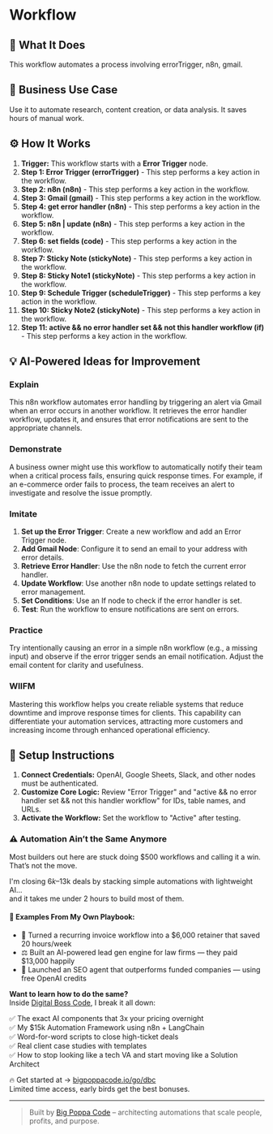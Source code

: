 # Workflow

## 🚀 What It Does
This workflow automates a process involving errorTrigger, n8n, gmail.

## 💼 Business Use Case
Use it to automate research, content creation, or data analysis. It saves hours of manual work.

## ⚙️ How It Works
1.  **Trigger:** This workflow starts with a **Error Trigger** node.
2. **Step 1: Error Trigger (errorTrigger)** - This step performs a key action in the workflow.
3. **Step 2: n8n (n8n)** - This step performs a key action in the workflow.
4. **Step 3: Gmail (gmail)** - This step performs a key action in the workflow.
5. **Step 4: get error handler (n8n)** - This step performs a key action in the workflow.
6. **Step 5: n8n | update (n8n)** - This step performs a key action in the workflow.
7. **Step 6: set fields (code)** - This step performs a key action in the workflow.
8. **Step 7: Sticky Note (stickyNote)** - This step performs a key action in the workflow.
9. **Step 8: Sticky Note1 (stickyNote)** - This step performs a key action in the workflow.
10. **Step 9: Schedule Trigger (scheduleTrigger)** - This step performs a key action in the workflow.
11. **Step 10: Sticky Note2 (stickyNote)** - This step performs a key action in the workflow.
12. **Step 11: active && no error handler set && not this  handler workflow (if)** - This step performs a key action in the workflow.

## 💡 AI-Powered Ideas for Improvement
### Explain
This n8n workflow automates error handling by triggering an alert via Gmail when an error occurs in another workflow. It retrieves the error handler workflow, updates it, and ensures that error notifications are sent to the appropriate channels.

### Demonstrate
A business owner might use this workflow to automatically notify their team when a critical process fails, ensuring quick response times. For example, if an e-commerce order fails to process, the team receives an alert to investigate and resolve the issue promptly.

### Imitate
1. **Set up the Error Trigger**: Create a new workflow and add an Error Trigger node.
2. **Add Gmail Node**: Configure it to send an email to your address with error details.
3. **Retrieve Error Handler**: Use the n8n node to fetch the current error handler.
4. **Update Workflow**: Use another n8n node to update settings related to error management.
5. **Set Conditions**: Use an If node to check if the error handler is set.
6. **Test**: Run the workflow to ensure notifications are sent on errors.

### Practice
Try intentionally causing an error in a simple n8n workflow (e.g., a missing input) and observe if the error trigger sends an email notification. Adjust the email content for clarity and usefulness.

### WIIFM
Mastering this workflow helps you create reliable systems that reduce downtime and improve response times for clients. This capability can differentiate your automation services, attracting more customers and increasing income through enhanced operational efficiency.

## 🔧 Setup Instructions
1. **Connect Credentials:** OpenAI, Google Sheets, Slack, and other nodes must be authenticated.
2. **Customize Core Logic:** Review "Error Trigger" and "active && no error handler set && not this  handler workflow" for IDs, table names, and URLs.
3. **Activate the Workflow:** Set the workflow to "Active" after testing.

### ⚠️ Automation Ain’t the Same Anymore

Most builders out here are stuck doing $500 workflows and calling it a win.  
That’s not the move.  

I'm closing $6k–$13k deals by stacking simple automations with lightweight AI...  
and it takes me under 2 hours to build most of them.

#### 🧠 Examples From My Own Playbook:
- 🔁 Turned a recurring invoice workflow into a $6,000 retainer that saved 20 hours/week  
- ⚖️ Built an AI-powered lead gen engine for law firms — they paid $13,000 happily  
- 🚀 Launched an SEO agent that outperforms funded companies — using free OpenAI credits  

**Want to learn how to do the same?**  
Inside [Digital Boss Code](https://bigpoppacode.io/go/dbc), I break it all down:

✅ The exact AI components that 3x your pricing overnight  
✅ My $15k Automation Framework using n8n + LangChain  
✅ Word-for-word scripts to close high-ticket deals  
✅ Real client case studies with templates  
✅ How to stop looking like a tech VA and start moving like a Solution Architect  

🔥 Get started at → [bigpoppacode.io/go/dbc](https://bigpoppacode.io/go/dbc)  
Limited time access, early birds get the best bonuses.

---
> Built by [Big Poppa Code](https://bigpoppacode.io) – architecting automations that scale people, profits, and purpose.
